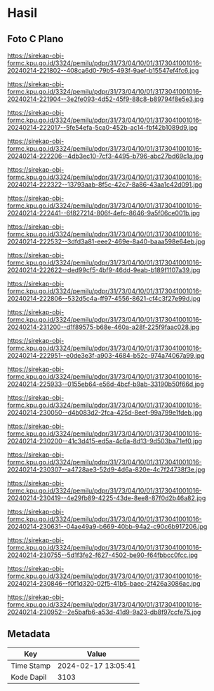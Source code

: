 # Hasil

## Foto C Plano

https://sirekap-obj-formc.kpu.go.id/3324/pemilu/pdpr/31/73/04/10/01/3173041001016-20240214-221802--408ca6d0-79b5-493f-9aef-b15547ef4fc6.jpg

https://sirekap-obj-formc.kpu.go.id/3324/pemilu/pdpr/31/73/04/10/01/3173041001016-20240214-221904--3e2fe093-4d52-45f9-88c8-b89794f8e5e3.jpg

https://sirekap-obj-formc.kpu.go.id/3324/pemilu/pdpr/31/73/04/10/01/3173041001016-20240214-222017--5fe54efa-5ca0-452b-ac14-fbf42b1089d9.jpg

https://sirekap-obj-formc.kpu.go.id/3324/pemilu/pdpr/31/73/04/10/01/3173041001016-20240214-222206--4db3ec10-7cf3-4495-b796-abc27bd69c1a.jpg

https://sirekap-obj-formc.kpu.go.id/3324/pemilu/pdpr/31/73/04/10/01/3173041001016-20240214-222322--13793aab-8f5c-42c7-8a86-43aa1c42d091.jpg

https://sirekap-obj-formc.kpu.go.id/3324/pemilu/pdpr/31/73/04/10/01/3173041001016-20240214-222441--6f827214-806f-4efc-8646-9a5f06ce001b.jpg

https://sirekap-obj-formc.kpu.go.id/3324/pemilu/pdpr/31/73/04/10/01/3173041001016-20240214-222532--3dfd3a81-eee2-469e-8a40-baaa598e64eb.jpg

https://sirekap-obj-formc.kpu.go.id/3324/pemilu/pdpr/31/73/04/10/01/3173041001016-20240214-222622--ded99cf5-4bf9-46dd-9eab-b189f1107a39.jpg

https://sirekap-obj-formc.kpu.go.id/3324/pemilu/pdpr/31/73/04/10/01/3173041001016-20240214-222806--532d5c4a-ff97-4556-8621-cf4c3f27e99d.jpg

https://sirekap-obj-formc.kpu.go.id/3324/pemilu/pdpr/31/73/04/10/01/3173041001016-20240214-231200--d1f89575-b68e-460a-a28f-225f9faac028.jpg

https://sirekap-obj-formc.kpu.go.id/3324/pemilu/pdpr/31/73/04/10/01/3173041001016-20240214-222951--e0de3e3f-a903-4684-b52c-974a74067a99.jpg

https://sirekap-obj-formc.kpu.go.id/3324/pemilu/pdpr/31/73/04/10/01/3173041001016-20240214-225933--0155eb64-e56d-4bcf-b9ab-33190b50f66d.jpg

https://sirekap-obj-formc.kpu.go.id/3324/pemilu/pdpr/31/73/04/10/01/3173041001016-20240214-230050--d4b083d2-2fca-425d-8eef-99a799e1fdeb.jpg

https://sirekap-obj-formc.kpu.go.id/3324/pemilu/pdpr/31/73/04/10/01/3173041001016-20240214-230200--41c3d415-ed5a-4c6a-8d13-9d503ba71ef0.jpg

https://sirekap-obj-formc.kpu.go.id/3324/pemilu/pdpr/31/73/04/10/01/3173041001016-20240214-230307--a4728ae3-52d9-4d6a-820e-4c7f24738f3e.jpg

https://sirekap-obj-formc.kpu.go.id/3324/pemilu/pdpr/31/73/04/10/01/3173041001016-20240214-230419--4e29fb89-4225-43de-8ee8-87f0d2b46a82.jpg

https://sirekap-obj-formc.kpu.go.id/3324/pemilu/pdpr/31/73/04/10/01/3173041001016-20240214-230631--04ae49a9-b669-40bb-94a2-c90c6b917206.jpg

https://sirekap-obj-formc.kpu.go.id/3324/pemilu/pdpr/31/73/04/10/01/3173041001016-20240214-230755--5d1f3fe2-f627-4502-be90-f64fbbcc0fcc.jpg

https://sirekap-obj-formc.kpu.go.id/3324/pemilu/pdpr/31/73/04/10/01/3173041001016-20240214-230846--f0f1d320-02f5-41b5-baec-2f426a3086ac.jpg

https://sirekap-obj-formc.kpu.go.id/3324/pemilu/pdpr/31/73/04/10/01/3173041001016-20240214-230952--2e5bafb6-a53d-41d9-9a23-db8f97ccfe75.jpg


## Metadata

| Key        | Value               |
| ---------- | ------------------- |
| Time Stamp | 2024-02-17 13:05:41 |
| Kode Dapil | 3103                |



